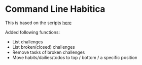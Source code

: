 # Command Line Habitica

This is based on the scripts [here](https://github.com/philadams/habitica)

Added following functions:
* List challenges
* List broken(closed) challenges
* Remove tasks of broken challenges
* Move habits/dailies/todos to top / bottom / a specific position

